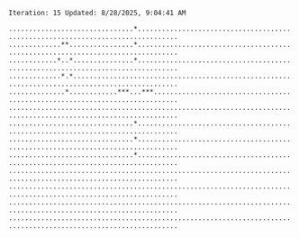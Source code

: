 `Iteration: 15 Updated: 8/28/2025, 9:04:41 AM`
<!-- GOL_START -->
`...............................*................................................................................`</br>
`.............**................*................................................................................`</br>
`............*..*...............*................................................................................`</br>
`.............*.*................................................................................................`</br>
`..............*............***...***............................................................................`</br>
`................................................................................................................`</br>
`...............................*................................................................................`</br>
`...............................*................................................................................`</br>
`...............................*................................................................................`</br>
`................................................................................................................`</br>
`................................................................................................................`</br>
`................................................................................................................`</br>
`................................................................................................................`</br>
<!-- GOL_END -->
